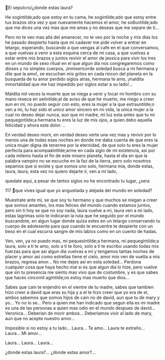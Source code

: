 El sepulcro/¿donde estas laura?<p>

He sogíntilde;ado que estoy en tu cama, he sogintilde;ado que estoy
entre tus brazos otra vez y que nuevamente hacemos el amor, he
so8untilde;ado que me dices una vez mas que me amas y no deseas que
me separe de ti...<p>

Pero no te veo mas alla del amanecer, no te veo por la noche y mis dias
los he pasado despierto hasta que mi cadaver me pide volver a entrar en
letargo, esperando, buscando a que vengas al cafe en el que
conversamos, a que vuelvas a venir a esta esquina cerca de mi casa, a
que vuelvas a estar entre mis brazos y juntos revivir el amor de jessica
para vivir los tres en un mundo de sexo ritual en el que algun dia nos
congregaremos como dioses y no simples cuerpos, ¡inmisericorde
soledad busca a mi hermana y dile que la amo!, se escuchan mis gritos
en cada rincon del planeta en la busqueda de tu amor perdido siglos
atras, hermana te amo, ¡maldita inmortalidad que me haz impedido por
siglos estar a su lado!...<p>

Maldita mil veces la muerte que se niega a venir y tocar mi hombro con
su mano reseca en seíintilde;al de aviso de que he muerto, me niego a
creer aun en mi, no puedo seguir con esto, eres la mujer a la que
extrauntilde;o ven a mi, tu haz sido el unico amor sincero en mi vida, la
unica mujer a la cual no deseo dejar nunca, aun que mi madre, mi luz
esta antes que tu mi pequegintilde;a hermana tu eres la luz de mis ojos,
a quien debo aquella felicidad y ahora este dolor. ..<p>

En verdad deseo morir, en verdad deseo verte una vez mas y revivir por
lo menos una de todas esas noches en donde me daba cuenta de que
eres la unica mujer digna de tenerme por la eternidad, de que solo tu
eres la mujer perfecta para acompaáintilde;arme en cada siglo de mi
existencia, asi por cada milenio hasta el fin de este misero planeta, hasta
el dia en que la palabra vampiro no se escuche en la faz de la tierra, pero
solo nosotros sepamos que si existe y que somos uno solo, hermana mia,
donde estas, laura, laura, esta vez no quiero dejarte ir, ven a mi lado,

quedate aqui, a pesar de tantos siglos no he encontrado tu lugar, ¿sera

117
que vives igual que yo angustiada y alejada del mundo en soledad?<p>
Muestrate ante mi, se que soy tu hermano y que muchos se niegan a
creer que somos amantes, los mas felices del mundo cuando estamos
juntos, pero sin ti hoy se que no soy nada, laura vuelve a mi, laura ven
a mi lado, estas lagrimas solo te indicaran la ruta que he seguido por el
mundo buscandote, en algun lugar donde quiza estes en un letargo
conservando tu cuerpo de adolesente para que cuando te encuentre te
despierte con un beso en el cual escurra sangre de mis labios como en un
cuento de hadas.<p>

Ven, ven, ya no puedo mas, mi pequesintilde;a hermana, mi
pequegintilde;a laura, solo a ti te amo, solo a ti te lloro, solo a ti te
escribo usando todas mis fuerzas para que asi algun dia vuelvas a mi y
tengamos tantas noches de placer y amor asi como estrellas tiene el
cielo, amor mio ven de vuelta a mis brazos, regresa amor... No me dejes
asi en esta soledad... Perdona cualquier cosa que haya hecho mal si es
que algun dia lo hize, pero vuelve que sin tu presencia me siento mas
vivo que de costumbre, y es que sabes que haces cincomil agíntilde;os
estoy mas muerto que dios...<p>

Sabes que cain te enjendro en el vientre de tu madre, sabes que tambien
hizo creer a david que eras su hija y a el le hizo creer que yo era de el,
ambos sabemos que somos hijos de cain no de david, aun que tu de
mary y yo... Yo no lo se... Pero a quien me han indicado que segun ella
es mi madre es una de las personas a quien mas odio en el mundo
despues de david... Veronica... Deberian de morir ambos... Deberiamos
vivir al lado de mary, aun que no acepte nuestro amor...<p>

Imposible si no estoy a tu lado... Laura... Te amo... Laura te extraño...
Laura... Mi amor... <br>

Laura... Laura... Laura... <br>

¿donde estas laura?... ¿donde estas amor?...
